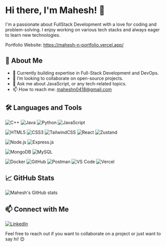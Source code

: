 # Hi there, I'm Mahesh! 👋

I'm a passionate about FullStack Development with a love for coding and problem-solving. I enjoy working on various tech stacks and always eager to learn new technologies.

Portfolio Website: https://mahesh-n-portfolio.vercel.app/

## 🚀 About Me
- 🌱 Currently building expertise in Full-Stack Development and DevOps.
- 👯 I’m looking to collaborate on open-source projects.
- 💬 Ask me about JavaScript, or any tech-related topics.
- 📫 How to reach me: maheshn0418@gmail.com

## 🛠️ Languages and Tools
<!-- Languages -->
![C++](https://img.shields.io/badge/-C++-333333?style=flat&logo=cplusplus)
![Java](https://img.shields.io/badge/-Java-333333?style=flat&logo=openjdk)
![Python](https://img.shields.io/badge/-Python-333333?style=flat&logo=python)
![JavaScript](https://img.shields.io/badge/-JavaScript-333333?style=flat&logo=javascript)
<!-- Frontend -->
![HTML5](https://img.shields.io/badge/-HTML5-333333?style=flat&logo=html5)
![CSS3](https://img.shields.io/badge/-CSS3-333333?style=flat&logo=css3)
![TailwindCSS](https://img.shields.io/badge/-TailwindCSS-333333?style=flat&logo=tailwindcss)
![React](https://img.shields.io/badge/-React-333333?style=flat&logo=react)
![Zustand](https://img.shields.io/badge/-Zustand-333333?style=flat&logo=zustand)
<!-- Backend -->
![Node.js](https://img.shields.io/badge/-Node.js-333333?style=flat&logo=node.js)
![Express.js](https://img.shields.io/badge/-Express.js-333333?style=flat&logo=express)
<!-- Databases -->
![MongoDB](https://img.shields.io/badge/-MongoDB-333333?style=flat&logo=mongodb)
![MySQL](https://img.shields.io/badge/-MySQL-333333?style=flat&logo=mysql)
<!-- Tools -->
![Docker](https://img.shields.io/badge/-Docker-333333?style=flat&logo=docker)
![GitHub](https://img.shields.io/badge/-GitHub-333333?style=flat&logo=github)
![Postman](https://img.shields.io/badge/-Postman-333333?style=flat&logo=postman)
![VS Code](https://img.shields.io/badge/-VS%20Code-333333?style=flat&logo=visual-studio-code)
![Vercel](https://img.shields.io/badge/-Vercel-333333?style=flat&logo=vercel)

## 📈 GitHub Stats
![Mahesh's GitHub stats](https://github-readme-stats.vercel.app/api?username=MaheshN1821&show_icons=true&theme=radical)

## 📫 Connect with Me
[![LinkedIn](https://img.shields.io/badge/-LinkedIn-333333?style=flat&logo=linkedin)](https://linkedin.com/in/mahesh-18-n)

Feel free to reach out if you want to collaborate on a project or just want to say hi! 😊
